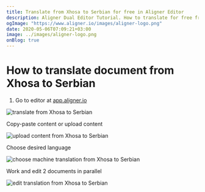```yaml
---
title: Translate from Xhosa to Serbian for free in Aligner Editor
description: Aligner Dual Editor Tutorial. How to translate for free from Xhosa to Serbian. Aligner is multilingual document management platform. 
ogImage: "https://www.aligner.io/images/aligner-logo.png"
date: 2020-05-06T07:09:21+03:00
image: ../images/aligner-logo.png
onBlog: true
---
```


# How to translate document from Xhosa to Serbian

1. Go to editor at [app.aligner.io](https://app.aligner.io "Aligner App web page")

![translate from Xhosa to Serbian](../aligner-blank-editor.png "translate from Xhosa to Serbian")

Copy-paste content or upload content

![upload content from Xhosa to Serbian](../aligner-uploaded-document.png "upload content from Xhosa to Serbian")

Choose desired language

![choose machine translation from Xhosa to Serbian](../aligner-language-dropdown.png "choose machine translation from Xhosa to Serbian")

Work and edit 2 documents in parallel

![edit translation from Xhosa to Serbian](../aligner-double-sitded-editor.png "edit translation from Xhosa to Serbian")

